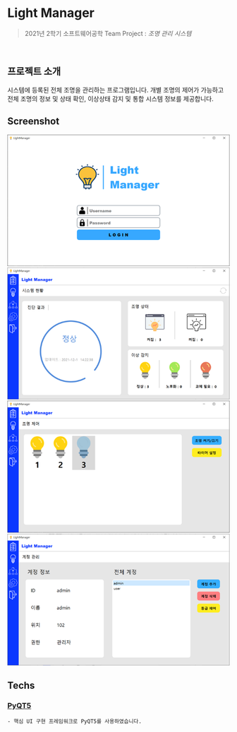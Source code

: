 # Light Manager
>2021년 2학기 소프트웨어공학 Team Project : *조명 관리 시스템*  
<br/>

##  프로젝트 소개
시스템에 등록된 전체 조명을 관리하는 프로그램입니다. 개별 조명의 제어가 가능하고 전체 조명의 정보 및 상태 확인, 이상상태 감지
및 통합 시스템 정보를 제공합니다.

##  Screenshot
<img src="./UI/imgsource/01.png">
<img src="./UI/imgsource/02.png">
<img src="./UI/imgsource/03.png">
<img src="./UI/imgsource/04.png">


## Techs
   ### [PyQT5](https://pypi.org/project/PyQt5/)
    - 핵심 UI 구현 프레임워크로 PyQT5를 사용하였습니다.